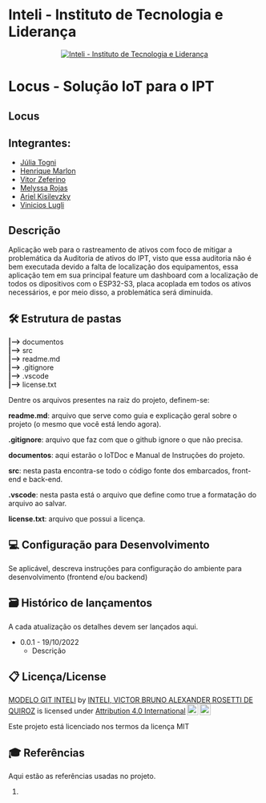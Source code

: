 # Inteli - Instituto de Tecnologia e Liderança 

<p align="center">
<a href= "https://www.inteli.edu.br/"><img src="https://www.inteli.edu.br/wp-content/uploads/2021/08/20172028/marca_1-2.png" alt="Inteli - Instituto de Tecnologia e Liderança" border="0"></a>
</p>

# Locus - Solução IoT para o IPT

## Locus

## Integrantes: 

* <a href="https://www.linkedin.com/in/julia-togni/">Júlia Togni</a>
* <a href="https://www.linkedin.com/in/henriquemarlon/">Henrique Marlon</a>
* <a href="https://www.linkedin.com/in/vitor-zeferino/">Vitor Zeferino</a>
* <a href="https://www.linkedin.com/in/melyssa-rojas-221610204/">Melyssa Rojas</a>
* <a href="">Ariel Kisilevzky</a>
* <a href="https://www.linkedin.com/in/vinicioslugli/">Vinicios Lugli</a>


## Descrição

Aplicação web para o rastreamento de ativos com foco de mitigar a problemática da Auditoria de ativos do IPT, visto que essa auditoria não é bem executada devido a falta de localização dos equipamentos, essa aplicação tem em sua principal feature um dashboard com a localização de todos os dipositivos com o ESP32-S3, placa acoplada em todos os ativos necessários, e por meio disso, a problemática será diminuida.

## 🛠 Estrutura de pastas

**|-->** documentos<br>
**|-->** src<br>
**|-->** readme.md<br>
**|-->** .gitignore<br>
**|-->** .vscode<br>
**|-->** license.txt<br>


Dentre os arquivos presentes na raiz do projeto, definem-se:

**readme.md**: arquivo que serve como guia e explicação geral sobre o projeto (o mesmo que você está lendo agora).

**.gitignore**: arquivo que faz com que o github ignore o que não precisa.

**documentos**: aqui estarão o IoTDoc e Manual de Instruções do projeto.

**src**: nesta pasta encontra-se todo o código fonte dos embarcados, front-end e back-end.

**.vscode**: nesta pasta está o arquivo que define como true a formatação do arquivo ao salvar.

**license.txt**: arquivo que possui a licença.

## 💻 Configuração para Desenvolvimento

Se aplicável, descreva instruções para configuração do ambiente para desenvolvimento (frontend e/ou backend)


## 🗃 Histórico de lançamentos

A cada atualização os detalhes devem ser lançados aqui.

* 0.0.1 - 19/10/2022
    * Descrição


## 📋 Licença/License

<p xmlns:cc="http://creativecommons.org/ns#" xmlns:dct="http://purl.org/dc/terms/"><a property="dct:title" rel="cc:attributionURL" href="https://github.com/Spidus/Teste_Final_1">MODELO GIT INTELI</a> by <a rel="cc:attributionURL dct:creator" property="cc:attributionName" href="https://www.yggbrasil.com.br/vr">INTELI, VICTOR BRUNO ALEXANDER ROSETTI DE QUIROZ</a> is licensed under <a href="http://creativecommons.org/licenses/by/4.0/?ref=chooser-v1" target="_blank" rel="license noopener noreferrer" style="display:inline-block;">Attribution 4.0 International<img style="height:22px!important;margin-left:3px;vertical-align:text-bottom;" src="https://mirrors.creativecommons.org/presskit/icons/cc.svg?ref=chooser-v1"><img style="height:22px!important;margin-left:3px;vertical-align:text-bottom;" src="https://mirrors.creativecommons.org/presskit/icons/by.svg?ref=chooser-v1"></a></p>

Este projeto está licenciado nos termos da licença MIT

## 🎓 Referências

Aqui estão as referências usadas no projeto.

1. 
